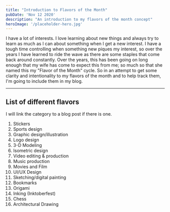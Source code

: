 ```yaml
---
title: "Introduction to Flavors of the Month"
pubDate: 'Nov 12 2020'
description: "An introduction to my flavors of the month concept"
heroImage: '/placeholder-hero.jpg'
---
```


I have a lot of interests. I love learning about new things and always try to learn as much as I can about something when I get a new interest. I have a tough time controlling when something new piques my interest, so over the years I have learned to ride the wave as there are some staples that come back around constantly. Over the years, this has been going on long enough that my wife has come to expect this from me; so much so that she named this my "Flavor of the Month" cycle. So in an attempt to get some clarity and intentionality to my flavors of the month and to help track them, I'm going to include them in my blog.

---

## List of different flavors

I will link the category to a blog post if there is one.

1. Stickers
2. Sports design
3. Graphic design/illustration
4. Logo design
5. 3-D Modeling
6. Isometric design
7. Video editing & production
8. Music production
9. Movies and Film
10. UI/UX Design
11. Sketching/digital painting
12. Bookmarks
13. Origami
14. Inking (Inktoberfest)
15. Chess
16. Architectural Drawing
